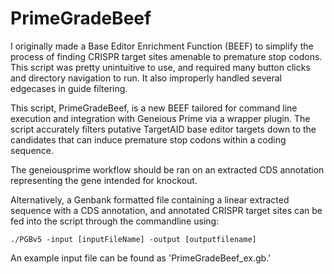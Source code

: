 # PrimeGradeBeef
I originally made a Base Editor Enrichment Function (BEEF) to simplify the process of finding CRISPR target sites amenable to premature stop codons. This script was pretty unintuitive to use, and required many button clicks and directory navigation to run. It also improperly handled several edgecases in guide filtering. 

This script, PrimeGradeBeef, is a new BEEF tailored for command line execution and integration with Geneious Prime via a wrapper plugin. The script accurately filters putative TargetAID base editor targets down to the candidates that can induce premature stop codons within a coding sequence. 

The geneiousprime workflow should be ran on an extracted CDS annotation representing the gene intended for knockout. 

Alternatively, a Genbank formatted file containing a linear extracted sequence with a CDS annotation, and annotated CRISPR target sites can be fed into the script through the commandline using:

```./PGBv5 -input [inputFileName] -output [outputfilename]```

An example input file can be found as 'PrimeGradeBeef_ex.gb.'
